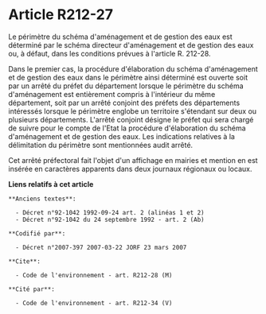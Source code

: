 # Article R212-27

Le périmètre du schéma d'aménagement et de gestion des eaux est déterminé par le schéma directeur d'aménagement et de gestion
des eaux ou, à défaut, dans les conditions prévues à l'article R. 212-28.

Dans le premier cas, la procédure d'élaboration du schéma d'aménagement et de gestion des eaux dans le périmètre ainsi
déterminé est ouverte soit par un arrêté du préfet du département lorsque le périmètre du schéma d'aménagement est
entièrement compris à l'intérieur du même département, soit par un arrêté conjoint des préfets des départements intéressés
lorsque le périmètre englobe un territoire s'étendant sur deux ou plusieurs départements. L'arrêté conjoint désigne le préfet
qui sera chargé de suivre pour le compte de l'Etat la procédure d'élaboration du schéma d'aménagement et de gestion des eaux.
Les indications relatives à la délimitation du périmètre sont mentionnées audit arrêté.

Cet arrêté préfectoral fait l'objet d'un affichage en mairies et mention en est insérée en caractères apparents dans deux
journaux régionaux ou locaux.

**Liens relatifs à cet article**

	**Anciens textes**:

	  - Décret n°92-1042 1992-09-24 art. 2 (alinéas 1 et 2)
	  - Décret n°92-1042 du 24 septembre 1992 - art. 2 (Ab)

	**Codifié par**:

	  - Décret n°2007-397 2007-03-22 JORF 23 mars 2007

	**Cite**:

	  - Code de l'environnement - art. R212-28 (M)

	**Cité par**:

	  - Code de l'environnement - art. R212-34 (V)
